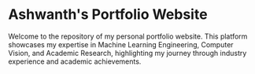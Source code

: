 # Ashwanth's Portfolio Website

Welcome to the repository of my personal portfolio website. This platform showcases my expertise in Machine Learning Engineering, Computer Vision, and Academic Research, highlighting my journey through industry experience and academic achievements.
